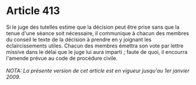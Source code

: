 # Article 413

Si le juge des tutelles estime que la décision peut être prise sans que la tenue d'une séance soit nécessaire, il communique à chacun des membres du conseil le texte de la décision à prendre en y joignant les éclaircissements utiles.   Chacun des membres émettra son vote par lettre missive dans le délai que le juge lui aura imparti ; faute de quoi, il encourra l'amende prévue au code de procédure civile.<br/><br/><i>NOTA:  La présente version de cet article est en vigueur jusqu'au 1er janvier 2009.</i>